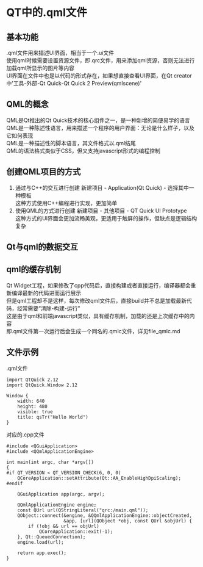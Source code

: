 # QT中的.qml文件

## 基本功能
.qml文件用来描述UI界面，相当于一个.ui文件  
使用qml时候需要设置资源文件，即.qrc文件，用来添加qml资源，否则无法进行加载qml所显示的图片等内容  
UI界面在文件中也是以代码的形式存在，如果想直接查看UI界面，在Qt creator中'工具-外部-Qt Quick-Qt Quick 2 Preview(qmlscene)'  


## QML的概念
QML是Qt推出的Qt Quick技术的核心组件之一，是一种新增的简便易学的语言  
QML是一种陈述性语言，用来描述一个程序的用户界面：无论是什么样子，以及它如何表现  
QML是一种描述性的脚本语言，其文件格式以.qml结尾  
QML的语法格式类似于CSS，但又支持javascript形式的编程控制  


## 创建QML项目的方式
1. 通过与C++的交互进行创建
新建项目 - Application(Qt Quick) - 选择其中一种模板  
这种方式使用C++编程进行实现，更加简单  
2. 使用QML的方式进行创建
新建项目 - 其他项目 - QT Quick UI Prototype  
这种方式的UI界面会更加流畅美观，更适用于触屏的操作，但缺点是逻辑结构复杂  


## Qt与qml的数据交互


## qml的缓存机制
Qt Widget工程，如果修改了cpp代码后，直接构建或者直接运行，编译器都会重新编译最新的代码进而运行展示  
但是qml工程却不是这样，每次修改qml文件后，直接build并不总是加载最新代码，经常需要“清除-构建-运行”  
这是由于qml和前端javascript类似，具有缓存机制，加载的还是上次缓存中的内容  
即.qml文件第一次运行后会生成一个同名的.qmlc文件，详见file_qmlc.md  


## 文件示例
.qml文件  
```
import QtQuick 2.12
import QtQuick.Window 2.12

Window {
    width: 640
    height: 480
    visible: true
    title: qsTr("Hello World")
}
```
对应的.cpp文件  
```
#include <QGuiApplication>
#include <QQmlApplicationEngine>

int main(int argc, char *argv[])
{
#if QT_VERSION < QT_VERSION_CHECK(6, 0, 0)
    QCoreApplication::setAttribute(Qt::AA_EnableHighDpiScaling);
#endif

    QGuiApplication app(argc, argv);

    QQmlApplicationEngine engine;
    const QUrl url(QStringLiteral("qrc:/main.qml"));
    QObject::connect(&engine, &QQmlApplicationEngine::objectCreated,
                     &app, [url](QObject *obj, const QUrl &objUrl) {
        if (!obj && url == objUrl)
            QCoreApplication::exit(-1);
    }, Qt::QueuedConnection);
    engine.load(url);

    return app.exec();
}
```